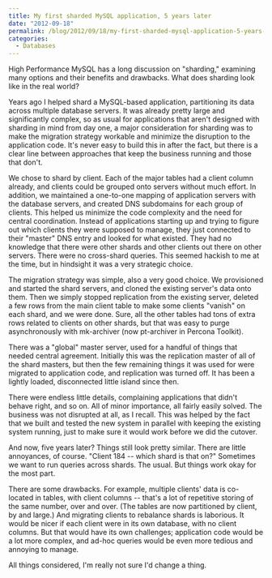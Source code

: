 ```yaml
---
title: My first sharded MySQL application, 5 years later
date: "2012-09-18"
permalink: /blog/2012/09/18/my-first-sharded-mysql-application-5-years-later/
categories:
  - Databases
---
```

High Performance MySQL has a long discussion on "sharding," examining many options and their benefits and drawbacks. What does sharding look like in the real world?

Years ago I helped shard a MySQL-based application, partitioning its data across multiple database servers. It was already pretty large and significantly complex, so as usual for applications that aren't designed with sharding in mind from day one, a major consideration for sharding was to make the migration strategy workable and minimize the disruption to the application code. It's never easy to build this in after the fact, but there is a clear line between approaches that keep the business running and those that don't.

We chose to shard by client. Each of the major tables had a client column already, and clients could be grouped onto servers without much effort. In addition, we maintained a one-to-one mapping of application servers with the database servers, and created DNS subdomains for each group of clients. This helped us minimize the code complexity and the need for central coordination. Instead of applications starting up and trying to figure out which clients they were supposed to manage, they just connected to their "master" DNS entry and looked for what existed. They had no knowledge that there were other shards and other clients out there on other servers. There were no cross-shard queries. This seemed hackish to me at the time, but in hindsight it was a very strategic choice.

The migration strategy was simple, also a very good choice. We provisioned and started the shard servers, and cloned the existing server's data onto them. Then we simply stopped replication from the existing server, deleted a few rows from the main client table to make some clients "vanish" on each shard, and we were done. Sure, all the other tables had tons of extra rows related to clients on other shards, but that was easy to purge asynchronously with mk-archiver (now pt-archiver in Percona Toolkit).

There was a "global" master server, used for a handful of things that needed central agreement. Initially this was the replication master of all of the shard masters, but then the few remaining things it was used for were migrated to application code, and replication was turned off. It has been a lightly loaded, disconnected little island since then.

There were endless little details, complaining applications that didn't behave right, and so on. All of minor importance, all fairly easily solved. The business was not disrupted at all, as I recall. This was helped by the fact that we built and tested the new system in parallel with keeping the existing system running, just to make sure it would work before we did the cutover.

And now, five years later? Things still look pretty similar. There are little annoyances, of course. "Client 184 -- which shard is that on?" Sometimes we want to run queries across shards. The usual. But things work okay for the most part.

There are some drawbacks. For example, multiple clients' data is co-located in tables, with client columns -- that's a lot of repetitive storing of the same number, over and over. (The tables are now partitioned by client, by and large.) And migrating clients to rebalance shards is laborious. It would be nicer if each client were in its own database, with no client columns. But that would have its own challenges; application code would be a lot more complex, and ad-hoc queries would be even more tedious and annoying to manage.

All things considered, I'm really not sure I'd change a thing.
